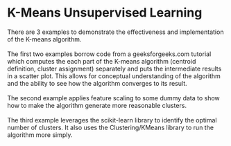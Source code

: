 # K-Means Unsupervised Learning
There are 3 examples to demonstrate the effectiveness and implementation of the K-means algorithm.</br></br>
The first two examples borrow code from a geeksforgeeks.com tutorial which computes the each part of the K-means algorithm (centroid definition, cluster assignment) separately and puts the intermediate results in a scatter plot. This allows for conceptual understanding of the algorithm and the ability to see how the algorithm converges to its result.</br></br>
The second example applies feature scaling to some dummy data to show how to make the algorithm generate more reasonable clusters.</br></br>
The third example leverages the scikit-learn library to identify the optimal number of clusters. It also uses the Clustering/KMeans library to run the algorithm more simply.